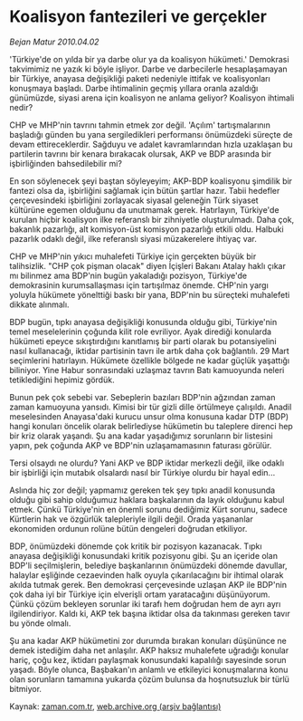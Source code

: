 # Koalisyon fantezileri ve gerçekler

*Bejan Matur 2010.04.02*

<td class="columnist-detail">
<p>'Türkiye'de on yılda bir ya darbe olur ya da koalisyon hükümeti.' Demokrasi takvimimiz ne yazık ki böyle işliyor. Darbe ve darbecilerle hesaplaşamayan bir Türkiye, anayasa değişikliği paketi nedeniyle ittifak ve koalisyonları konuşmaya başladı. Darbe ihtimalinin geçmiş yıllara oranla azaldığı günümüzde, siyasi arena için koalisyon ne anlama geliyor? Koalisyon ihtimali nedir?</p>
<p>
<div id="haberMetinDiv">
<p>CHP ve MHP'nin tavrını tahmin etmek zor değil. 'Açılım' tartışmalarının başladığı günden bu yana sergiledikleri performansı önümüzdeki süreçte de devam ettireceklerdir. Sağduyu ve adalet kavramlarından hızla uzaklaşan bu partilerin tavrını bir kenara bırakacak olursak, AKP ve BDP arasında bir işbirliğinden bahsedilebilir mi?
<p>En son söylenecek şeyi baştan söyleyeyim; AKP-BDP koalisyonu şimdilik bir fantezi olsa da, işbirliğini sağlamak için bütün şartlar hazır. Tabii hedefler çerçevesindeki işbirliğini zorlayacak siyasal geleneğin Türk siyaset kültürüne egemen olduğunu da unutmamak gerek. Hatırlayın, Türkiye'de kurulan hiçbir koalisyon ilke referanslı bir zihniyetle oluşturulmadı. Daha çok, bakanlık pazarlığı, alt komisyon-üst komisyon pazarlığı etkili oldu. Halbuki pazarlık odaklı değil, ilke referanslı siyasi müzakerelere ihtiyaç var.
<p>CHP ve MHP'nin yıkıcı muhalefeti Türkiye için gerçekten büyük bir talihsizlik. "CHP çok pişman olacak" diyen İçişleri Bakanı Atalay haklı çıkar mı bilinmez ama BDP'nin bugün yakaladığı pozisyon, Türkiye'de demokrasinin kurumsallaşması için tartışılmaz önemde. CHP'nin yargı yoluyla hükümete yönelttiği baskı bir yana, BDP'nin bu süreçteki muhalefeti dikkate alınmalı.
<p>BDP bugün, tıpkı anayasa değişikliği konusunda olduğu gibi, Türkiye'nin temel meselelerinin çoğunda kilit role evriliyor. Ayak dirediği konularda hükümeti epeyce sıkıştırdığını kanıtlamış bir parti olarak bu potansiyelini nasıl kullanacağı, iktidar partisinin tavrı ile artık daha çok bağlantılı. 29 Mart seçimlerini hatırlayın. Hükümete özellikle bölgede ne kadar güçlük yaşattığı biliniyor. Yine Habur sonrasındaki uzlaşmaz tavrın Batı kamuoyunda neleri tetiklediğini hepimiz gördük. 
<p>Bunun pek çok sebebi var. Sebeplerin bazıları BDP'nin ağzından zaman zaman kamuoyuna yansıdı. Kimisi bir tür gizli dille örtülmeye çalışıldı. Anadil meselesinden Anayasa'daki kurucu unsur olma konusuna kadar DTP (BDP) hangi konuları öncelik olarak belirlediyse hükümetin bu taleplere direnci hep bir kriz olarak yaşandı. Şu ana kadar yaşadığımız sorunların bir listesini yapın, pek çoğunda AKP ve BDP'nin uzlaşamamasının faturası görülür.
<p>Tersi olsaydı ne olurdu? Yani AKP ve BDP iktidar merkezli değil, ilke odaklı bir işbirliği için mutabık olsalardı nasıl bir Türkiye olurdu bir hayal edin...
<p>Aslında hiç zor değil; yapmamız gereken tek şey tıpkı anadil konusunda olduğu gibi sahip olduğumuz haklara başkalarının da layık olduğunu kabul etmek. Çünkü Türkiye'nin en önemli sorunu dediğimiz Kürt sorunu, sadece Kürtlerin hak ve özgürlük talepleriyle ilgili değil. Orada yaşananlar ekonomiden ordunun rolüne bütün dengeleri doğrudan etkiliyor.
<p>BDP, önümüzdeki dönemde çok kritik bir pozisyon kazanacak. Tıpkı anayasa değişikliği konusundaki kritik pozisyonu gibi. Şu an içeride olan BDP'li seçilmişlerin, belediye başkanlarının önümüzdeki dönemde davullar, halaylar eşliğinde cezaevinden halk oyuyla çıkarılacağını bir ihtimal olarak akılda tutmak gerek. Ben demokrasi çerçevesinde uzlaşan AKP ile BDP'nin çok daha iyi bir Türkiye için elverişli ortam yaratacağını düşünüyorum. Çünkü çözüm bekleyen sorunlar iki tarafı hem doğrudan hem de ayrı ayrı ilgilendiriyor. Kaldı ki, AKP tek başına iktidar olsa da takınması gereken tavır bu yönde olmalı.
<p>Şu ana kadar AKP hükümetini zor durumda bırakan konuları düşününce ne demek istediğim daha net anlaşılır. AKP haksız muhalefete uğradığı konular hariç, çoğu kez, iktidarı paylaşmak konusundaki kapalılığı sayesinde sorun yaşadı. Böyle olunca, Başbakan'ın anlamlı ve etkileyici konuşmalarına konu olan sorunların tamamına yukarda çözüm bulunsa da hoşnutsuzluk bir türlü bitmiyor. </p></p></p></p></p></p></p></p></p></div>
</p>
<a href="http://web.archive.org/web/20110107144459/mailto:b.matur@zaman.com.tr">
</a></td>

Kaynak: [zaman.com.tr](http://zaman.com.tr/yazar.do?yazino=968454), [web.archive.org (arşiv bağlantısı)](http://web.archive.org/web/20110107144459/http://www.zaman.com.tr/yazar.do?yazino=968454)

